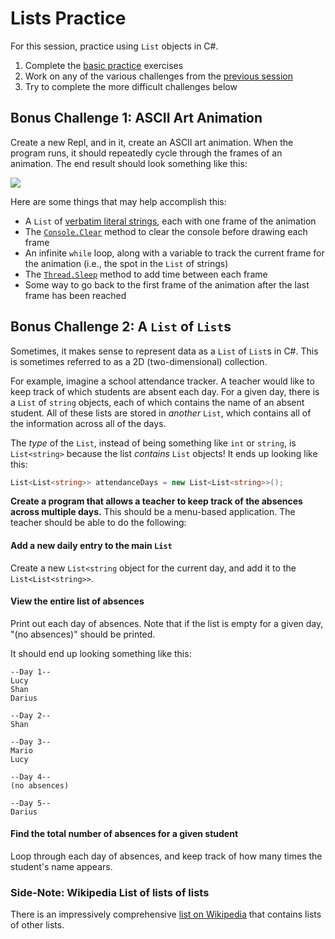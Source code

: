# Lists Practice
For this session, practice using `List` objects in C#.

1. Complete the [basic practice](BasicPractice.md) exercises
1. Work on any of the various challenges from the [previous session](StudentDesc.md)
2. Try to complete the more difficult challenges below

## Bonus Challenge 1: ASCII Art Animation
Create a new Repl, and in it, create an ASCII art animation. When the program runs, it should repeatedly cycle through the frames of an animation. The end result should look something like this:

![](https://i.imgur.com/JTUPKv0.gif)

Here are some things that may help accomplish this:

- A `List` of [verbatim literal strings](../Cs101Review/AsciiArt.md), each with one frame of the animation
- The [`Console.Clear`](https://docs.microsoft.com/en-us/dotnet/api/system.console.clear?view=netcore-3.1) method to clear the console before drawing each frame
- An infinite `while` loop, along with a variable to track the current frame for the animation (i.e., the spot in the `List` of strings)
- The [`Thread.Sleep`](https://docs.microsoft.com/en-us/dotnet/api/system.threading.thread.sleep?view=netcore-3.1) method to add time between each frame
- Some way to go back to the first frame of the animation after the last frame has been reached

## Bonus Challenge 2: A `List` of `List`s
Sometimes, it makes sense to represent data as a `List` of `List`s in C#. This is sometimes referred to as a 2D (two-dimensional) collection.

For example, imagine a school attendance tracker. A teacher would like to keep track of which students are absent each day. For a given day, there is a `List` of `string` objects, each of which contains the name of an absent student. All of these lists are stored in _another_ `List`, which contains all of the information across all of the days.

The _type_ of the `List`, instead of being something like `int` or `string`, is `List<string>` because the list _contains_ `List` objects! It ends up looking like this:

```cs
List<List<string>> attendanceDays = new List<List<string>>();
```

**Create a program that allows a teacher to keep track of the absences across multiple days.** This should be a menu-based application. The teacher should be able to do the following:

#### Add a new daily entry to the main `List`
Create a new `List<string` object for the current day, and add it to the `List<List<string>>`.

#### View the entire list of absences
Print out each day of absences. Note that if the list is empty for a given day, "(no absences)" should be printed.

It should end up looking something like this:
```
--Day 1--
Lucy
Shan
Darius

--Day 2--
Shan

--Day 3--
Mario
Lucy

--Day 4--
(no absences)

--Day 5--
Darius
```

#### Find the total number of absences for a given student
Loop through each day of absences, and keep track of how many times the student's name appears.

### Side-Note: Wikipedia List of lists of lists
There is an impressively comprehensive [list on Wikipedia](https://en.wikipedia.org/wiki/List_of_lists_of_lists) that contains lists of other lists.